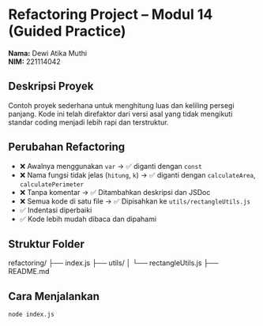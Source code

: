 # Refactoring Project – Modul 14 (Guided Practice)

**Nama:** Dewi Atika Muthi  
**NIM:** 221114042

## Deskripsi Proyek
Contoh proyek sederhana untuk menghitung luas dan keliling persegi panjang. Kode ini telah direfaktor dari versi asal yang tidak mengikuti standar coding menjadi lebih rapi dan terstruktur.

## Perubahan Refactoring

- ❌ Awalnya menggunakan `var` → ✅ diganti dengan `const`
- ❌ Nama fungsi tidak jelas (`hitung`, `k`) → ✅ diganti dengan `calculateArea`, `calculatePerimeter`
- ❌ Tanpa komentar → ✅ Ditambahkan deskripsi dan JSDoc
- ❌ Semua kode di satu file → ✅ Dipisahkan ke `utils/rectangleUtils.js`
- ✅ Indentasi diperbaiki
- ✅ Kode lebih mudah dibaca dan dipahami

## Struktur Folder

refactoring/
├── index.js
├── utils/
│ └── rectangleUtils.js
├── README.md


## Cara Menjalankan

```bash
node index.js
